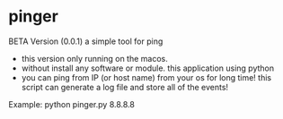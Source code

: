 # pinger
BETA Version (0.0.1)
a simple tool for ping 

- this version only running on the macos.
- without install any software or module. this application using python
- you can ping from IP (or host name) from your os for long time! this script can generate a log file and store all of the events! 


Example:
python pinger.py 8.8.8.8
